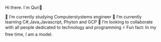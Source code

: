 Hi there. I´m Quri👋

🔭 I’m currently studying Computerstystems engineer
🌱 I’m currently learning C#,Java,Javascript, Phyton and GCP
👯 I’m looking to collaborate with all people dedicated to technology and programming
⚡ Fun fact: In my free time, I am a model.
